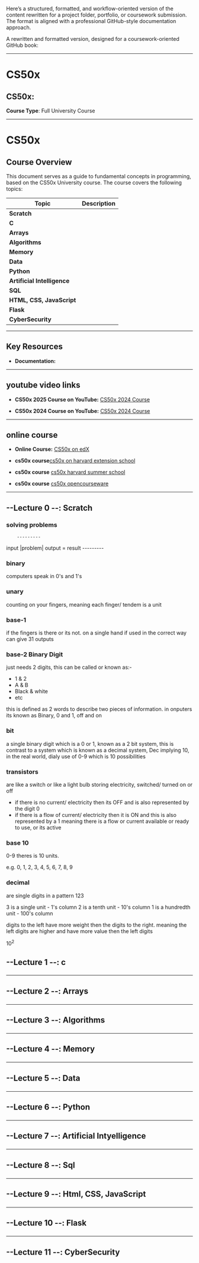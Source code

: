 Here’s a structured, formatted, and workflow-oriented version of the content rewritten for a project folder, portfolio, or coursework submission. The format is aligned with a professional GitHub-style documentation approach.

A rewritten and formatted version, designed for a coursework-oriented GitHub book:

---

# CS50x  

## CS50x:   
**Course Type**: Full University Course  

---

# **CS50x**



## **Course Overview**
This document serves as a guide to fundamental concepts in programming, based on the CS50x University course. The course covers the following topics:

| **Topic**                  | **Description**                                                                                  |
|----------------------------|--------------------------------------------------------------------------------------------------|
| **Scratch**              ||
| **C**              ||
| **Arrays**           ||
| **Algorithms**                  ||
| **Memory**             ||
| **Data**              ||
| **Python**           ||
| **Artificial Intelligence** ||
| **SQL**    ||
| **HTML, CSS, JavaScript** ||
| **Flask** ||
| **CyberSecurity** ||

---

## **Key Resources**
- **Documentation:** [](https://)

---



## youtube video links
- **CS50x 2025 Course on YouTube:** [CS50x 2024 Course](https://youtube.com/playlist?list=PLhQjrBD2T383q7Vn8QnTsVgSvyLpsqL_R&si=yxVeX8c6N51aPj3i)

- **CS50x 2024 Course on YouTube:** [CS50x 2024 Course](https://youtube.com/playlist?list=PLhQjrBD2T381WAHyx1pq-sBfykqMBI7V4&si=Ym_8loqix5-P03fy)  

---


## online course
- **Online Course:** [CS50x on edX](https://www.edx.org/learn/computer-science/harvard-university-cs50-s-introduction-to-computer-science)

- **cs50x course**[cs50x on harvard extension school](https://cs50.harvard.edu/extension)

- **cs50x course** [cs50x harvard summer school](https://cs50.harvard.edu/summer)

- **cs50x course** [cs50x opencourseware](https://cs50.harvard.edu/x)

---



## --Lecture 0 --: Scratch

### solving problems
        ---------
input   |problem|   output = result
        ---------

### binary
computers speak in 0's and 1's

### unary
counting on your fingers, meaning each finger/ tendem is a unit

### base-1
if the fingers is there or its not.  on a single hand if used in the correct way can give 31 outputs

### base-2 Binary Digit
just needs 2 digits,  this can be called or known as:-

- 1 & 2
- A & B
- Black & white
- etc

this is defined as 2 words to describe two pieces of information.  in onputers its known as Binary, 0 and 1, off and on

### bit
a single binary digit which is a 0 or 1, known as a 2 bit system, this is contrast to a system which is known as a decimal system, Dec implying 10,  in the real world,  dialy use of 0-9 which is 10 possibilities

### transistors
are like a switch or like a light bulb storing electricity, switched/ turned on or off

- if there is no current/ electricity then its OFF and is also represented by the digit 0
- if there is a flow of current/ electricity then it is ON and this is also represented by a 1 meaning there is a flow or current available or ready to use, or its active

### base 10
0-9 theres is 10 units.

e.g.
0, 1, 2, 3, 4, 5, 6, 7, 8, 9

### decimal
are single digits in a pattern
123

3 is a single unit - 1's column
2 is a tenth unit - 10's column
1 is a hundredth unit - 100's column

digits to the left have more weight then the digits to the right.  meaning the left digits are higher and have more value then the left digits

$10^{2}$


## --Lecture 1 --: c

###


---



## --Lecture 2 --: Arrays

###

---



## --Lecture 3 --: Algorithms


###


---



## --Lecture 4 --: Memory

###

---



## --Lecture 5 --: Data

###

---



## --Lecture 6 --: Python

###

---



## --Lecture 7 --: Artificial Intyelligence

###

---



## --Lecture 8 --: Sql

###

---



## --Lecture 9 --: Html, CSS, JavaScript

###

---



## --Lecture 10 --: Flask

###

---



## --Lecture 11 --: CyberSecurity

###